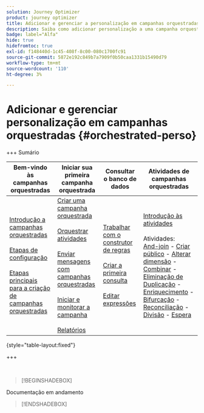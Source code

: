 ```yaml
---
solution: Journey Optimizer
product: journey optimizer
title: Adicionar e gerenciar a personalização em campanhas orquestradas com o Journey Optimizer
description: Saiba como adicionar personalização a uma campanha orquestrada com o Adobe Journey Optimizer
badge: label="Alfa"
hide: true
hidefromtoc: true
exl-id: f148440d-1c45-408f-8c00-080c1700fc91
source-git-commit: 5872e192c849b7a7909f0b50caa1331b15490d79
workflow-type: tm+mt
source-wordcount: '110'
ht-degree: 3%

---
```


# Adicionar e gerenciar personalização em campanhas orquestradas {#orchestrated-perso}

+++ Sumário

| Bem-vindo às campanhas orquestradas | Iniciar sua primeira campanha orquestrada | Consultar o banco de dados | Atividades de campanhas orquestradas |
|---|---|---|---|
| [Introdução a campanhas orquestradas](gs-orchestrated-campaigns.md)<br/><br/>[Etapas de configuração](configuration-steps.md)<br/><br/>[Etapas principais para a criação de campanhas orquestradas](gs-campaign-creation.md) | [Criar uma campanha orquestrada](create-orchestrated-campaign.md)<br/><br/>[Orquestrar atividades](orchestrate-activities.md)<br/><br/>[Enviar mensagens com campanhas orquestradas](send-messages.md)<br/><br/>[Iniciar e monitorar a campanha](start-monitor-campaigns.md)<br/><br/>[Relatórios](reporting-campaigns.md) | [Trabalhar com o construtor de regras](orchestrated-rule-builder.md)<br/><br/>[Criar a primeira consulta](build-query.md)<br/><br/>[Editar expressões](edit-expressions.md) | [Introdução às atividades](activities/about-activities.md)<br/><br/>Atividades:<br/>[And-join](activities/and-join.md) - [Criar público](activities/build-audience.md) - [Alterar dimensão](activities/change-dimension.md) - [Combinar](activities/combine.md) - [Eliminação de Duplicação](activities/deduplication.md) - [Enriquecimento](activities/enrichment.md) - [Bifurcação](activities/fork.md) - [Reconciliação](activities/reconciliation.md) - [Divisão](activities/split.md) - [Espera](activities/wait.md) |

{style="table-layout:fixed"}

+++

<br/>

>[!BEGINSHADEBOX]

Documentação em andamento

>[!ENDSHADEBOX]